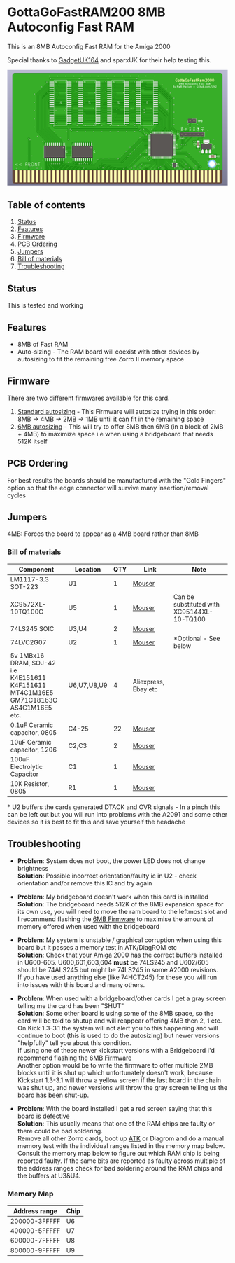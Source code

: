 # GottaGoFastRAM200 8MB Autoconfig Fast RAM

This is an 8MB Autoconfig Fast RAM for the Amiga 2000 

Special thanks to [GadgetUK164](https://www.youtube.com/user/GadgetUK164) and sparxUK for their help testing this.

![PCB](Docs/PCB.PNG?raw=True)

## Table of contents
1. [Status](#status)
1. [Features](#features)
1. [Firmware](#firmware)
1. [PCB Ordering](#ordering-pcbs)
1. [Jumpers](#jumpers)
1. [Bill of materials](#bill-of-materials)
1. [Troubleshooting](#troubleshooting)

## Status

This is tested and working

## Features

* 8MB of Fast RAM
* Auto-sizing - The RAM board will coexist with other devices by autosizing to fit the remaining free Zorro II memory space

## Firmware

There are two different firmwares available for this card.
1. [Standard autosizing](https://github.com/LIV2/GottaGoFastRAM2000/raw/master/Binary/XC9572XL/gottagofast2000.jed) - This Firmware will autosize trying in this order: 8MB -> 4MB -> 2MB -> 1MB until it can fit in the remaining space
2. [6MB autosizing](https://github.com/LIV2/GottaGoFastRAM2000/raw/master/Binary/XC9572XL/gottagofast2000-6MB.jed) - This will try to offer 8MB then 6MB (in a block of 2MB + 4MB) to maximize space i.e when using a bridgeboard that needs 512K itself

## PCB Ordering

For best results the boards should be manufactured with the "Gold Fingers" option so that the edge connector will survive many insertion/removal cycles

## Jumpers

4MB: Forces the board to appear as a 4MB board rather than 8MB

### Bill of materials

|Component|Location|QTY|Link|Note|
|---------|--------|---|----|----|
|LM1117-3.3 SOT-223|U1|1|[Mouser](https://www.mouser.com/ProductDetail/926-LM1117IMP3.3NOPB)||
|XC9572XL-10TQ100C|U5|1|[Mouser](https://www.mouser.com/ProductDetail/217-C9572XL-10TQ100C)|Can be substituted with XC95144XL-10-TQ100|
|74LS245 SOIC|U3,U4|2|[Mouser](https://www.mouser.com/ProductDetail/595-SN74LS245DWR)||
|74LVC2G07|U2|1|[Mouser](https://www.mouser.com/ProductDetail/595-SN74LVC2G07DBVR)|*Optional - See below|
|5v 1MBx16 DRAM, SOJ-42  i.e  <br/>K4E151611<br/>K4F151611<br/>MT4C1M16E5<br/>GM71C18163C<br/>AS4C1M16E5 etc.|U6,U7,U8,U9|4|Aliexpress, Ebay etc||
|0.1uF Ceramic capacitor, 0805|C4-25|22|[Mouser](https://www.mouser.com/ProductDetail/581-08055C104K)||
|10uF Ceramic capacitor, 1206|C2,C3|2|[Mouser](https://www.mouser.com/ProductDetail/80-C1206C106K4R)||
|100uF Electrolytic Capacitor|C1|1|[Mouser](https://www.mouser.com/ProductDetail/667-16SEPC100M)||
|10K Resistor, 0805|R1|1|[Mouser](https://www.mouser.com/ProductDetail/754-RR1220P-103D)|


\* U2 buffers the cards generated DTACK and OVR signals - In a pinch this can be left out but you will run into problems with the A2091 and some other devices so it is best to fit this and save yourself the headache

## Troubleshooting
* **Problem**: System does not boot, the power LED does not change brightness  
  **Solution**: Possible incorrect orientation/faulty ic in U2 - check orientation and/or remove this IC and try again

* **Problem**: My bridgeboard doesn't work when this card is installed  
  **Solution**: The bridgeboard needs 512K of the 8MB expansion space for its own use, you will need to move the ram board to the leftmost slot and I recommend flashing the [6MB Firmware](https://github.com/LIV2/GottaGoFastRAM2000/raw/master/Binary/XC9572XL/gottagofast2000-6MB.jed) to maximise the amount of memory offered when used with the bridgeboard

* **Problem**: My system is unstable / graphical corruption when using this board but it passes a memory test in ATK/DiagROM etc  
  **Solution**: Check that your Amiga 2000 has the correct buffers installed in U600-605. U600,601,603,604 __must__ be 74LS245 and U602/605 should be 74ALS245 but might be 74LS245 in some A2000 revisions.  
  If you have used anything else (like 74HCT245) for these you will run into issues with this board and many others.

* **Problem**: When used with a bridgeboard/other cards I get a gray screen telling me the card has been "SHUT"  
  **Solution**: Some other board is using some of the 8MB space, so the card will be told to shutup and will reappear offering 4MB then 2, 1 etc.  
  On Kick 1.3-3.1 the system will not alert you to this happening and will continue to boot (this is used to do the autosizing) but newer versions "helpfully" tell you about this condition.  
  If using one of these newer kickstart versions with a Bridgeboard I'd recommend flashing the [6MB Firmware](https://github.com/LIV2/GottaGoFastRAM2000/raw/master/Binary/XC9572XL/gottagofast2000-6MB.jed)  
  Another option would be to write the firmware to offer multiple 2MB blocks until it is shut up which unfortunately doesn't work, because Kickstart 1.3-3.1 will throw a yellow screen if the last board in the chain was shut up, and newer versions will throw the gray screen telling us the board has been shut-up.
  
* **Problem**: With the board installed I get a red screen saying that this board is defective  
  **Solution**: This usually means that one of the RAM chips are faulty or there could be bad soldering.  
  Remove all other Zorro cards, boot up [ATK](https://github.com/keirf/amiga-stuff/releases) or Diagrom and do a manual memory test with the individual ranges listed in the memory map below.  
  Consult the memory map below to figure out which RAM chip is being reported faulty.
  If the same bits are reported as faulty across multiple of the address ranges check for bad soldering around the RAM chips and the buffers at U3&U4.  

### Memory Map
|Address range|Chip|
|-------------|----|
|200000-3FFFFF|U6|
|400000-5FFFFF|U7|
|600000-7FFFFF|U8|
|800000-9FFFFF|U9|
